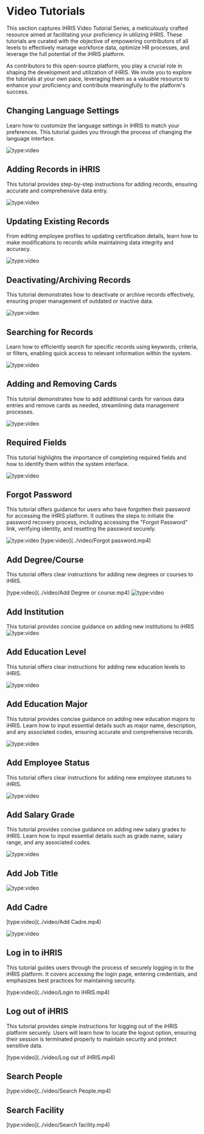 # Video Tutorials

This section captures iHRIS Video Tutorial Series, a meticulously crafted resource aimed at facilitating your proficiency in utilizing iHRIS. These tutorials are curated with the objective of empowering contributors of all levels to effectively manage workforce data, optimize HR processes, and leverage the full potential of the iHRIS platform.

As contributors to this open-source platform, you play a crucial role in shaping the development and utilization of iHRIS. We invite you to explore the tutorials at your own pace, leveraging them as a valuable resource to enhance your proficiency and contribute meaningfully to the platform's success.


## Changing Language Settings
Learn how to customize the language settings in iHRIS to match your preferences. This tutorial guides you through the process of changing the language interface.

![type:video](https://www.youtube.com/embed/xHuGcEhBvBY)

## Adding Records in iHRIS
This tutorial provides step-by-step instructions for adding records, ensuring accurate and comprehensive data entry.

![type:video](https://www.youtube.com/embed/Za8ptsyeDbU) 

## Updating Existing Records
From editing employee profiles to updating certification details, learn how to make modifications to records while maintaining data integrity and accuracy.

![type:video](https://www.youtube.com/embed/s4mmpYg-fsw) 

## Deactivating/Archiving Records
This tutorial demonstrates how to deactivate or archive records effectively, ensuring proper management of outdated or inactive data.

![type:video](https://www.youtube.com/embed/oXR6ddlqI2w)  

## Searching for Records
Learn how to efficiently search for specific records using keywords, criteria, or filters, enabling quick access to relevant information within the system.

![type:video](https://www.youtube.com/embed/BkWDp6taknU)  

## Adding and Removing Cards
This tutorial demonstrates how to add additional cards for various data entries and remove cards as needed, streamlining data management processes.

![type:video](https://www.youtube.com/embed/eX8YsaxDENI)  

## Required Fields
This tutorial highlights the importance of completing required fields and how to identify them within the system interface.

![type:video](https://www.youtube.com/embed/8n-bQWxKFw4) 


## Forgot Password
This tutorial offers guidance for users who have forgotten their password for accessing the iHRIS platform. It outlines the steps to initiate the password recovery process, including accessing the "Forgot Password" link, verifying identity, and resetting the password securely. 

![type:video](https://www.youtube.com/embed/wAGqSLHxDX4)
[type:video](../video/Forgot password.mp4) 


## Add Degree/Course
This tutorial offers clear instructions for adding new degrees or courses to iHRIS.

[type:video](../video/Add Degree or course.mp4) 
![type:video](https://www.youtube.com/embed/691qYgY7PKc) 

## Add Institution
This tutorial provides concise guidance on adding new institutions to iHRIS
![type:video](https://www.youtube.com/embed/n8z7j8ruu4U)

## Add Education Level
This tutorial offers clear instructions for adding new education levels to iHRIS.

![type:video](https://www.youtube.com/embed/xEUE2xYA8NU) 


## Add Education Major
This tutorial provides concise guidance on adding new education majors to iHRIS. Learn how to input essential details such as major name, description, and any associated codes, ensuring accurate and comprehensive records.

![type:video](https://www.youtube.com/embed/oSDyeaFeVXk) 

## Add Employee Status
This tutorial offers clear instructions for adding new employee statuses to iHRIS. 

![type:video](https://www.youtube.com/embed/uluFrOEpy8A) 


## Add Salary Grade
This tutorial provides concise guidance on adding new salary grades to iHRIS. Learn how to input essential details such as grade name, salary range, and any associated codes. 

![type:video](https://www.youtube.com/embed/mOjR0ict2qw) 
## Add Job Title

![type:video](https://www.youtube.com/embed/g8g1qgQFU0k)


## Add Cadre

[type:video](../video/Add Cadre.mp4) 

![type:video](https://www.youtube.com/embed/ygnpFfMEXq4)

## Log in to iHRIS

This tutorial guides users through the process of securely logging in to the iHRIS platform. It covers accessing the login page, entering credentials, and emphasizes best practices for maintaining security. 

[type:video](../video/Login to iHRIS.mp4) 


## Log out of iHRIS

This tutorial provides simple instructions for logging out of the iHRIS platform securely. Users will learn how to locate the logout option, ensuring their session is terminated properly to maintain security and protect sensitive data.

[type:video](../video/Log out of iHRIS.mp4) 

## Search People

[type:video](../video/Search People.mp4) 

## Search Facility

[type:video](../video/Search facility.mp4) 
